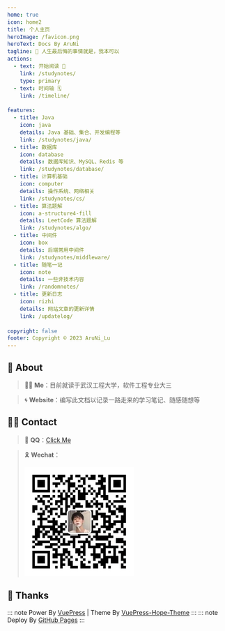 ```yaml
---
home: true
icon: home2
title: 个人主页
heroImage: /favicon.png
heroText: Docs By AruNi
tagline: 🌱 人生最后悔的事情就是，我本可以
actions:
  - text: 开始阅读 🎉
    link: /studynotes/
    type: primary
  - text: 时间轴 🗓️
    link: /timeline/

features:
  - title: Java
    icon: java
    details: Java 基础、集合、并发编程等
    link: /studynotes/java/
  - title: 数据库
    icon: database
    details: 数据库知识、MySQL、Redis 等
    link: /studynotes/database/
  - title: 计算机基础
    icon: computer
    details: 操作系统、网络相关
    link: /studynotes/cs/
  - title: 算法题解
    icon: a-structure4-fill
    details: LeetCode 算法题解
    link: /studynotes/algo/
  - title: 中间件
    icon: box
    details: 后端常用中间件
    link: /studynotes/middleware/
  - title: 随笔一记
    icon: note
    details: 一些非技术内容
    link: /randomnotes/
  - title: 更新日志
    icon: rizhi
    details: 网站文章的更新详情
    link: /updatelog/

copyright: false
footer: Copyright © 2023 AruNi_Lu
---
```


## 📣 About
> 👦🏻 **Me**：目前就读于武汉工程大学，软件工程专业大三

> 🌀 **Website**：编写此文档以记录一路走来的学习笔记、随感随想等

## 👋🏻 Contact
> 🤝 **QQ**：<a href="tencent://AddContact/?fromId=50&fromSubId=1&subcmd=all&uin=1298911600">Click Me</a>

> 🎗️ **Wechat**：
> 
> ![wx](/wx.jpg)

## 🌈 Thanks
::: note Power By <a href="https://v2.vuepress.vuejs.org/zh/" target="_blank">VuePress</a> | Theme By <a href="https://theme-hope.vuejs.press/zh/" target="_blank">VuePress-Hope-Theme</a>
:::
::: note Deploy By <a href="https://pages.github.com/" target="_blank">GitHub Pages</a>
:::